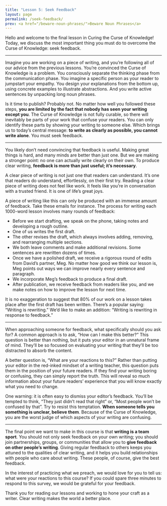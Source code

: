 ```yaml
---
title: "Lesson 5: Seek Feedback"
layout: page
permalink: /seek-feedback/
prev: <a href="/beware-noun-phrases/">Beware Noun Phrases</a>
---
```


Hello and welcome to the final lesson in Curing the Curse of Knowledge! Today, we discuss the most important thing you must do to overcome the Curse of Knowledge: seek feedback.

<hr>

Imagine you are working on a piece of writing, and you’re following all of our advice from the previous lessons. You’re convinced the Curse of Knowledge is a problem. You consciously separate the thinking phase from the communication phase. You imagine a specific person as your reader to jumpstart your empathy. You design your explanations from the bottom up, using concrete examples to illustrate abstractions. And you write active sentences by unpacking long noun phrases.

Is it time to publish? Probably not. No matter how well you followed these steps, **you are limited by the fact that nobody has seen your writing except you**. The Curse of Knowledge is not fully curable, so there will inevitably be parts of your work that confuse your readers. You can only identify these parts by showing your writing to someone else. Which brings us to today’s central message: **to write as clearly as possible, you cannot write alone**. You must seek feedback.

<hr>

You likely don’t need convincing that feedback is useful. Making great things is hard, and many minds are better than just one. But we are making a stronger point: no one can actually write clearly on their own. To produce clear writing, **feedback is more than just useful; it’s necessary**.

A clear piece of writing is not just one that readers can understand. It’s one that readers do understand, effortlessly, on their first try. Reading a clear piece of writing does not feel like work. It feels like you’re in conversation with a trusted friend. It is one of life’s great joys.

A piece of writing like this can only be produced with an immense amount of feedback. Take these emails for instance. The process for writing each 1000-word lesson involves many rounds of feedback:

- Before we start drafting, we speak on the phone, taking notes and developing a rough outline.
- One of us writes the first draft.
- The other revises the draft, which always involves adding, removing, and rearranging multiple sections.
- We both leave comments and make additional revisions. Some sentences are rewritten dozens of times.
- Once we have a polished draft, we receive a rigorous round of edits from David’s partner, Meg. No matter how good we think our lesson is, Meg points out ways we can improve nearly every sentence and paragraph.
- We incorporate Meg’s feedback to produce a final draft.
- After publication, we receive feedback from readers like you, and we make notes on how to improve the lesson for next time.

It is no exaggeration to suggest that 80% of our work on a lesson takes place after the first draft has been written. There’s a popular saying: “Writing is rewriting.” We’d like to make an addition: “Writing is rewriting in response to feedback.”

<hr>

When approaching someone for feedback, what specifically should you ask for? A common approach is to ask, “How can I make this better?” This question is better than nothing, but it puts your editor in an unnatural frame of mind. They’ll be so focused on evaluating your writing that they’ll be too distracted to absorb the content.

A better question is, “What are your reactions to this?” Rather than putting your editor in the red-inked mindset of a writing teacher, this question puts them in the position of your future readers. If they find your writing boring or confusing, they can simply report the truth. This will reveal so much information about your future readers’ experience that you will know exactly what you need to change.

One warning: it is often easy to dismiss your editor’s feedback. You’ll be tempted to think, “They just didn’t read that right” or, “Most people won’t be confused by that”. Try to resist this temptation. **When someone tells you something is unclear, believe them**. Because of the Curse of Knowledge, you are the worst judge of which aspects of your writing are confusing.

<hr>

The final point we want to make in this course is that **writing is a team sport**. You should not only seek feedback on your own writing; you should join partnerships, groups, or communities that allow you to **give feedback on other people’s writing**. Giving regular feedback to others keeps you attuned to the qualities of clear writing, and it helps you build relationships with people who care about writing. These people, of course, give the best feedback.

In the interest of practicing what we preach, we would love for you to tell us: what were your reactions to this course? If you could spare three minutes to respond to this survey, we would be grateful for your feedback.

Thank you for reading our lessons and working to hone your craft as a writer. Clear writing makes the world a better place.
